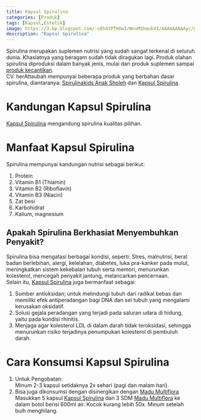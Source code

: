 ```yaml
---
title: Kapsul Spirulina
categories: [Produk]
tags: [Kapsul,Estetik]
image: https://3.bp.blogspot.com/-o0h4YPTHOwI/WnvMShmukXI/AAAAAAAAAyc/gGHhrU94bZc-_CWSa4XPeSb3Wvez80HOQCKgBGAs/s1600/MHO180207-kapsul-spirulina.png
description: "Kapsul Spirulina"
---
```


<div class="paraph">Spirulina merupakan suplemen nutrisi yang sudah sangat terkenal di seluruh dunia. Khasiatnya yang beragam sudah tidak diragukan lagi. <ah ref="/categories/produk" title="Produk herbAttaubah">Produk</a> olahan spirulina diproduksi dalam banyak jenis, mulai dari produk suplemen sampai <a href="/tags/estetik" title="Produk Estetik">produk kecantikan</a>.</div>

<div class="paraph">CV. herAttaubah mempunyai beberapa produk yang berbahan dasar spirulina, diantaranya: <a  class="mhoapp green" href="/posts/spirulinakids-anak-sholeh-uce" title="Spirulinakids Anak Sholeh">Spirulinakids Anak Sholeh</a> dan <a  class="mhoapp green" href="/posts/kapsul-spirulina-9ee" title="Kapsul Spirulina">Kapsul Spirulina</a>.</div>

<h1>Kandungan Kapsul Spirulina</h1>

<div class="paraph"><a  class="mhoapp green" href="/posts/kapsul-spirulina-9ee" title="Kapsul Spirulina">Kapsul Spirulina</a> mengandung spirulina kualitas pilihan.</div>

<h1>Manfaat Kapsul Spirulina</h1>

<div class="paraph">Spirulina mempunyai kandungan nutrisi sebagai berikut:</div>

<ol><li>Protein</li>
    <li>Vitamin B1 (Thiamin)</li>
    <li>Vitamin B2 (Riboflavin)</li>
    <li>Vitamin B3 (Niacin)</li>
    <li>Zat besi</li>
    <li>Karbohidrat</li>
    <li>Kalium, magnesium</li></ol>

<h2>Apakah Spirulina Berkhasiat Menyembuhkan Penyakit?</h2>

<div class="paraph">Spirulina bisa mengatasi berbagai kondisi, seperti: Stres, malnutrisi, berat badan berlebihan, alergi, kelelahan, diabetes, luka pra-kanker pada mulut, meningkatkan sistem kekebalan tubuh serta memori, menurunkan kolesterol, mencegah penyakit jantung, melancarkan pencernaan.</div>

<div class="paraph">Selain itu, <a  class="mhoapp green" href="/posts/kapsul-spirulina-9ee" title="Kapsul Spirulina">Kapsul Spirulina</a> juga bermanfaat sebagai:</div>
<ol><li>Sumber antioksidan; untuk melindungi tubuh dari radikal bebas dan memiliki efek antiperadangan bagi DNA dan sel tubuh yang mengalami kerusakan oksidatif.</li>
    <li>Solusi gejala peradangan yang terjadi pada saluran udara di hidung, yaitu pada kondisi rhinitis.</li>
    <li>Menjaga agar kolesterol LDL di dalam darah tidak teroksidasi, sehingga menurunkan risiko terjadinya penumpukan kolesterol di pembuluh darah.</li></ol>

<h1>Cara Konsumsi Kapsul Spirulina</h1>

<ol><li>Untuk Pengobatan:</li>
    <div class="paraph">Minum 2-3 kapsul setidaknya 2x sehari (pagi dan malam hari).</div>
    <li>Bisa juga dikonsumsi dengan disinergikan dengan <a  class="mhoapp orange" href="/posts/madu-multiflora-yj5">Madu Multiflora</a></li>
    <div class="paraph">Masukkan 5 kapsul <a  class="mhoapp green" href="/posts/kapsul-spirulina-9ee" title="Kapsul Spirulina">Kapsul Spirulina</a> dan 3 SDM <a  class="mhoapp orange" href="/posts/madu-multiflora-yj5">Madu Multiflora</a> ke dalam botol berisi 600ml air. Kocok kurang lebih 50x. Minum setelah buih menghilang.</div></ol>